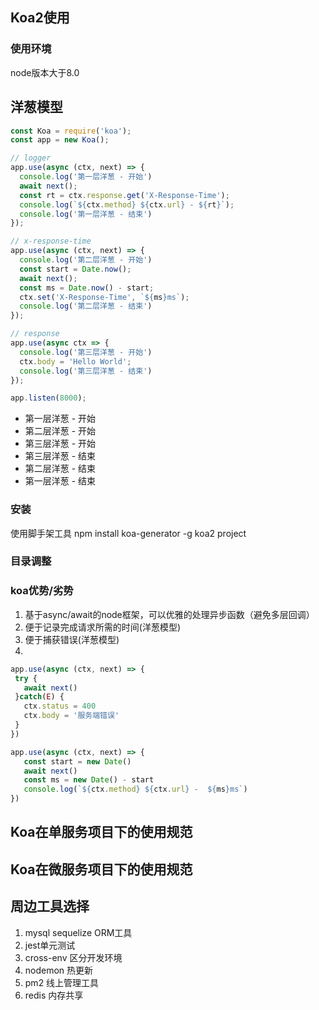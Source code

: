 ## Koa2使用

### 使用环境
node版本大于8.0

## 洋葱模型
```js
const Koa = require('koa');
const app = new Koa();

// logger
app.use(async (ctx, next) => {
  console.log('第一层洋葱 - 开始')
  await next();
  const rt = ctx.response.get('X-Response-Time');
  console.log(`${ctx.method} ${ctx.url} - ${rt}`);
  console.log('第一层洋葱 - 结束')
});

// x-response-time
app.use(async (ctx, next) => {
  console.log('第二层洋葱 - 开始')
  const start = Date.now();
  await next();
  const ms = Date.now() - start;
  ctx.set('X-Response-Time', `${ms}ms`);
  console.log('第二层洋葱 - 结束')
});

// response
app.use(async ctx => {
  console.log('第三层洋葱 - 开始')
  ctx.body = 'Hello World';
  console.log('第三层洋葱 - 结束')
});

app.listen(8000);
```

- 第一层洋葱 - 开始
- 第二层洋葱 - 开始
- 第三层洋葱 - 开始
- 第三层洋葱 - 结束
- 第二层洋葱 - 结束
- 第一层洋葱 - 结束

### 安装
使用脚手架工具
npm install koa-generator -g
koa2 project
### 目录调整

### koa优势/劣势
 
 1. 基于async/await的node框架，可以优雅的处理异步函数（避免多层回调）
 2. 便于记录完成请求所需的时间(洋葱模型)
 3. 便于捕获错误(洋葱模型)
 4. 
 ```js
app.use(async (ctx, next) => {
  try {
    await next()
  }catch(E) {
    ctx.status = 400
    ctx.body = '服务端错误'
  }
})

app.use(async (ctx, next) => {
    const start = new Date()
    await next()
    const ms = new Date() - start
    console.log(`${ctx.method} ${ctx.url} -  ${ms}ms`)
})


 ```
 

## Koa在单服务项目下的使用规范

## Koa在微服务项目下的使用规范
 
## 周边工具选择
1. mysql  sequelize ORM工具
2. jest单元测试
3. cross-env 区分开发环境
4. nodemon 热更新
5. pm2 线上管理工具
6. redis 内存共享

